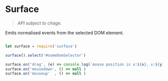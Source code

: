# Surface

> _API subject to chage._

Emits normalised events from the selected DOM element.

```js

let surface = require('surface')

surface().select('#someDomSelector')

surface.on('drag', (e) => console.log(`mouse position is x:${x}, x:${y}`))
surface.on('mousedown', () => null )
surface.on('mouseup'  , () => null )

```
